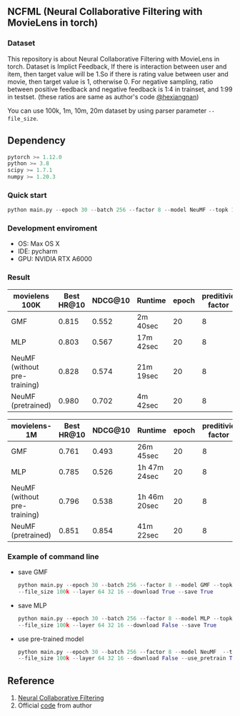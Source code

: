 ## NCFML (Neural Collaborative Filtering with MovieLens in torch)

### Dataset
This repository is about Neural Collaborative Filtering with MovieLens in torch.
Dataset is Implict Feedback, If there is interaction between user and item, then target value will be 1.So if there is rating value between user and movie, then target value is 1, otherwise 0. 
For negative sampling, ratio between positive feedback and negative feedback is 1:4 in trainset, and 1:99 in testset. (these ratios are same as author's code [@hexiangnan](https://github.com/hexiangnan/neural_collaborative_filtering))

You can use 100k, 1m, 10m, 20m dataset by using parser parameter `--file_size`.

## Dependency

```java
pytorch >= 1.12.0
python >= 3.8
scipy >= 1.7.1
numpy >= 1.20.3
```

### Quick start
```python
python main.py --epoch 30 --batch 256 --factor 8 --model NeuMF --topk 10 --file_size 100k --layer 64 32 16 --download True --use_pretrain False

```

### Development enviroment

- OS: Max OS X
- IDE: pycharm
- GPU: NVIDIA RTX A6000


### Result

| movielens 100K | Best HR@10 | NDCG@10 | Runtime | epoch | preditivie factor | batch_size | layer for MLP |
| --- | --- | --- | --- | --- | --- | --- | --- |
| GMF | 0.815 | 0.552 | 2m 40sec | 20 | 8 | 256 | X |
| MLP | 0.803 | 0.567 | 17m 42sec | 20 | 8 | 256 | [64,32,16] |
| NeuMF (without pre-training) | 0.828 | 0.574 | 21m 19sec | 20 | 8 | 256 | [64,32,16] |
| NeuMF (pretrained) | 0.980 | 0.702 | 4m 42sec | 20 | 8 | 256 | X |


| movielens-1M | Best HR@10 | NDCG@10 | Runtime | epoch | preditivie factor | batch size | layer for MLP |
| --- | --- | --- | --- | --- | --- | --- | --- |
| GMF | 0.761 | 0.493 | 26m 45sec | 20 | 8 | 256 | X |
| MLP | 0.785 | 0.526 | 1h 47m 24sec | 20 | 8 | 256 | [64,32,16] |
| NeuMF (without pre-training) | 0.796 | 0.538 | 1h 46m 20sec | 20 | 8 | 256 | [64,32,16] |
| NeuMF (pretrained) | 0.851 | 0.854 | 41m 22sec | 20 | 8 | 256 | X |

### Example of command line

- save GMF
  ```python
  python main.py --epoch 30 --batch 256 --factor 8 --model GMF --topk 10
  --file_size 100k --layer 64 32 16 --download True --save True

  ```
- save MLP

  ```python
  python main.py --epoch 30 --batch 256 --factor 8 --model MLP --topk 10
  --file_size 100k --layer 64 32 16 --download False --save True

  ```
- use pre-trained model
  ```python
  python main.py --epoch 30 --batch 256 --factor 8 --model NeuMF  --topk 10
  --file_size 100k --layer 64 32 16 --download False --use_pretrain True
  ```


## Reference
1. [Neural Collaborative Filtering](https://arxiv.org/abs/1708.05031)
2. Official [code](https://github.com/hexiangnan/neural_collaborative_filtering) from author
